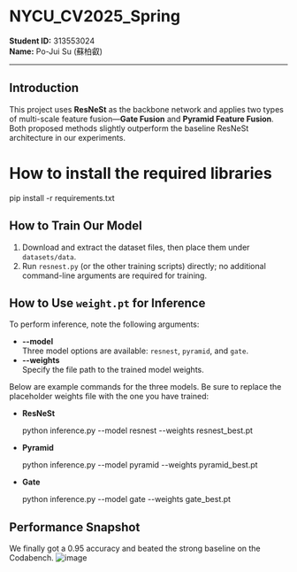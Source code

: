 # NYCU_CV2025_Spring

**Student ID:** 313553024  
**Name:** Po-Jui Su (蘇柏叡)

---

## Introduction
This project uses **ResNeSt** as the backbone network and applies two types of multi-scale feature fusion—**Gate Fusion** and **Pyramid Feature Fusion**. Both proposed methods slightly outperform the baseline ResNeSt architecture in our experiments.

# How to install the required libraries 
pip install -r requirements.txt

## How to Train Our Model
1. Download and extract the dataset files, then place them under `datasets/data`.
2. Run `resnest.py` (or the other training scripts) directly; no additional command-line arguments are required for training.

## How to Use `weight.pt` for Inference
To perform inference, note the following arguments:

- **--model**  
  Three model options are available: `resnest`, `pyramid`, and `gate`.
- **--weights**  
  Specify the file path to the trained model weights.

Below are example commands for the three models. Be sure to replace the placeholder weights file with the one you have trained:

- **ResNeSt**  
  
  python inference.py --model resnest --weights resnest_best.pt

- **Pyramid**

  python inference.py --model pyramid --weights pyramid_best.pt

- **Gate**

  python inference.py --model gate --weights gate_best.pt

## Performance Snapshot
We finally got a 0.95 accuracy and beated the strong baseline on the Codabench.
![image](https://github.com/user-attachments/assets/44675fbd-e8c1-477d-b451-3efe2dc43b18)
